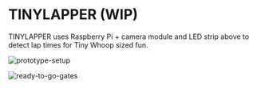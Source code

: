# TINYLAPPER (WIP)

TINYLAPPER uses Raspberry Pi + camera module and LED strip above to detect lap times for Tiny Whoop sized fun.

![prototype-setup](prototype-setup.png "prototype-setup")

![ready-to-go-gates](ready-to-go-gates.png "ready-to-go-gates")
